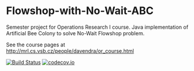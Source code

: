 Flowshop-with-No-Wait-ABC
=========================

Semester project for Operations Research I course. Java implementation of Artificial Bee Colony to solve No-Wait Flowshop problem.

See the course pages at http://mrl.cs.vsb.cz/people/davendra/or_course.html

[![Build Status](https://travis-ci.org/jraska/Flowshop-with-No-Wait-ABC.svg?branch=master)](https://travis-ci.org/jraska/Flowshop-with-No-Wait-ABC)
[![codecov.io](https://codecov.io/github/jraska/Flowshop-with-No-Wait-ABC/coverage.svg?branch=master)](https://codecov.io/github/jraska/Flowshop-with-No-Wait-ABC?branch=master)
